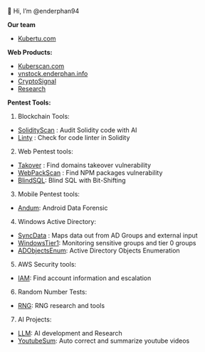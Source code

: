 👋 Hi, I’m @enderphan94

**Our team**
- [Kubertu.com](https://kubertu.com)

**Web Products:**
- [Kuberscan.com](https://kuberscan.com)
- [vnstock.enderphan.info](https://vnstock.enderphan.info)
- [CryptoSignal](https://t.me/+TY4CwLSzd_Q3MzBl)
- [Research](https://enderspub.kubertu.com/)

**Pentest Tools:**
1. Blockchain Tools:
- [SolidityScan](https://github.com/enderphan94/Solai) : Audit Solidity code with AI
- [Linty](https://github.com/enderphan94/linty) : Check for code linter in Solidity

2. Web Pentest tools:
- [Takover](https://github.com/enderphan94/takovery) : Find domains takeover vulnerability
- [WebPackScan](https://github.com/enderphan94/WebPackScan) : Find NPM packages vulnerability
- [BlindSQL](https://github.com/enderphan94/Blind-MySQL-Injection-Using-Bit-Shifting): Blind SQL with Bit-Shifting


3. Mobile Pentest tools:
- [Andum](https://github.com/enderphan94/andump): Android Data Forensic

4. Windows Active Directory:
- [SyncData](https://github.com/enderphan94/Syncing-Data-With-Hidden-Credentials) : Maps data out from AD Groups and external input
- [WindowsTier1](https://github.com/enderphan94/Windows-Tier-0-Groups-Monitoring): Monitoring sensitive groups and tier 0 groups
- [ADObjectsEnum](https://github.com/enderphan94/Active-Directory-Objects-Enumeration): Active Directory Objects Enumeration

5. AWS Security tools:
- [IAM](https://github.com/enderphan94/AWS-Security): Find account information and escalation

6. Random Number Tests:
- [RNG](https://github.com/enderphan94/RNG-Testing): RNG research and tools

7. AI Projects:
- [LLM](https://github.com/enderphan94/LLM): AI development and Research
- [YoutubeSum](https://github.com/enderphan94/youtube-sum): Auto correct and summarize youtube videos
